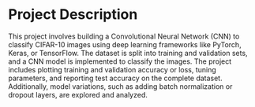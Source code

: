 # Project Description
This project involves building a Convolutional Neural Network (CNN) to classify CIFAR-10 images using deep learning frameworks like PyTorch, Keras, or TensorFlow. The dataset is split into training and validation sets, and a CNN model is implemented to classify the images. The project includes plotting training and validation accuracy or loss, tuning parameters, and reporting test accuracy on the complete dataset. Additionally, model variations, such as adding batch normalization or dropout layers, are explored and analyzed.
